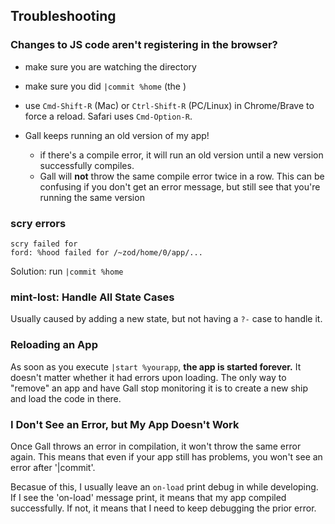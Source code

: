 
## Troubleshooting

### Changes to JS code aren't registering in the browser?
* make sure you are watching the directory
* make sure you did `|commit %home` (the )
* use `Cmd-Shift-R` (Mac) or `Ctrl-Shift-R` (PC/Linux) in Chrome/Brave to force a reload. Safari uses `Cmd-Option-R`.

* Gall keeps running an old version of my app!
  - if there's a compile error, it will run an old version until a new version successfully compiles. 
  - Gall will **not** throw the same compile error twice in a row. This can be confusing if you don't get an error message, but still see that you're running the same version

### scry errors
```
scry failed for
ford: %hood failed for /~zod/home/0/app/...
```
Solution: run `|commit %home`


### mint-lost: Handle All State Cases
Usually caused by adding a new state, but not having a `?-` case to handle it.

### Reloading an App
As soon as you execute `|start %yourapp`, **the app is started forever.**  It doesn't matter whether it had errors upon loading. The only way to "remove" an app and have Gall stop monitoring it is to create a new ship and load the code in there.

### I Don't See an Error, but My App Doesn't Work
Once Gall throws an error in compilation, it won't throw the same error again.  This means that even if your app still has problems, you won't see an error after '|commit'.

Becasue of this, I usually leave an `on-load` print debug in while developing. If I see the 'on-load' message print, it means that my app compiled successfully. If not, it means that I need to keep debugging the prior error.
